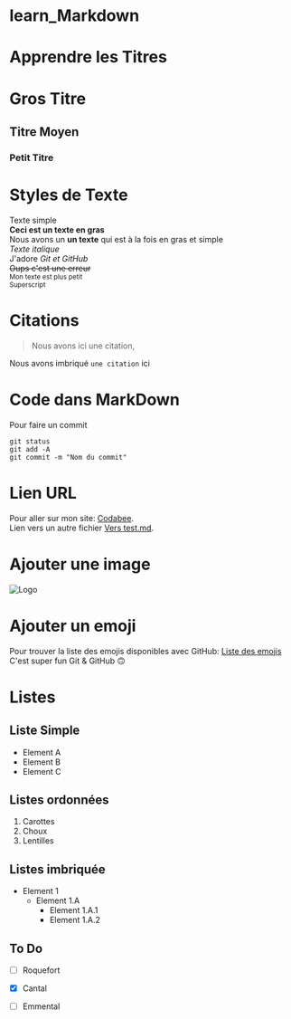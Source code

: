 # learn_Markdown

# Apprendre les Titres
# Gros Titre
## Titre Moyen
### Petit Titre

# Styles de Texte
Texte simple  
**Ceci est un texte en gras**  
Nous avons un __un texte__ qui est à la fois en gras et simple  
*Texte italique*  
J'adore *Git et GitHub*  
~~Oups c'est une erreur~~  
<sub>Mon texte est plus petit</sub>  
<sup>Superscript</sup>  
  
# Citations
> Nous avons ici une citation,  
  
Nous avons imbriqué `une citation` ici
  
# Code dans MarkDown  

Pour faire un commit  

```
git status  
git add -A  
git commit -m "Nom du commit"  
```

# Lien URL  

Pour aller sur mon site: [Codabee](https://www.codabee.com).  
Lien vers un autre fichier [Vers test.md](test.md).  

# Ajouter une image  

![Logo](https://th.bing.com/th/id/OIP.kEvBwfvauS3w0ZjJtAt4mAHaEK?pid=ImgDet&rs=1)  

# Ajouter un emoji  

Pour trouver la liste des emojis disponibles avec GitHub: [Liste des emojis](https://github.com/ikatyang/emoji-cheat-sheet/blob/master/README.md)  
C'est super fun Git & GitHub :upside_down_face:  

# Listes  

## Liste Simple  
* Element A  
* Element B  
* Element C  

## Listes ordonnées  
1. Carottes  
2. Choux  
3. Lentilles  

## Listes imbriquée  
* Element 1
	* Element 1.A
		* Element 1.A.1
		* Element 1.A.2  

## To Do  
* [ ] Roquefort
* [x] Cantal
* [ ] Emmental


